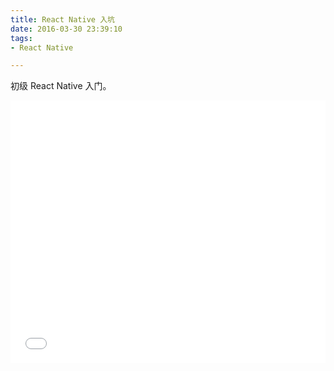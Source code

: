 ```yaml
---
title: React Native 入坑
date: 2016-03-30 23:39:10
tags:
- React Native

---
```


初级 React Native 入门。

<iframe src="//slides.com/hanks/react-native/embed"  width="100%" height="420" scrolling="no" frameborder="0" webkitallowfullscreen mozallowfullscreen allowfullscreen></iframe>
